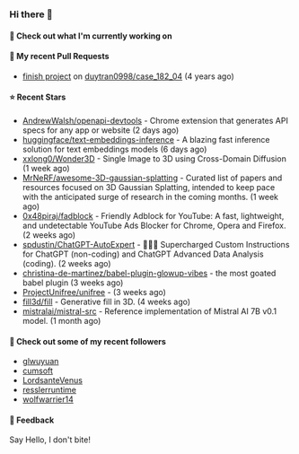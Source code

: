 ### Hi there 👋

#### 👷 Check out what I'm currently working on

#### 🔨 My recent Pull Requests

- [finish project](https://github.com/duytran0998/case_182_04/pull/1) on [duytran0998/case_182_04](https://github.com/duytran0998/case_182_04) (4 years ago)

#### ⭐ Recent Stars

- [AndrewWalsh/openapi-devtools](https://github.com/AndrewWalsh/openapi-devtools) - Chrome extension that generates API specs for any app or website (2 days ago)
- [huggingface/text-embeddings-inference](https://github.com/huggingface/text-embeddings-inference) - A blazing fast inference solution for text embeddings models (6 days ago)
- [xxlong0/Wonder3D](https://github.com/xxlong0/Wonder3D) - Single Image to 3D using Cross-Domain Diffusion (1 week ago)
- [MrNeRF/awesome-3D-gaussian-splatting](https://github.com/MrNeRF/awesome-3D-gaussian-splatting) - Curated list of papers and resources focused on 3D Gaussian Splatting, intended to keep pace with the anticipated surge of research in the coming months. (1 week ago)
- [0x48piraj/fadblock](https://github.com/0x48piraj/fadblock) - Friendly Adblock for YouTube: A fast, lightweight, and undetectable YouTube Ads Blocker for Chrome, Opera and Firefox. (2 weeks ago)
- [spdustin/ChatGPT-AutoExpert](https://github.com/spdustin/ChatGPT-AutoExpert) - 🚀🧠💬 Supercharged Custom Instructions for ChatGPT (non-coding) and ChatGPT Advanced Data Analysis (coding).  (2 weeks ago)
- [christina-de-martinez/babel-plugin-glowup-vibes](https://github.com/christina-de-martinez/babel-plugin-glowup-vibes) - the most goated babel plugin (3 weeks ago)
- [ProjectUnifree/unifree](https://github.com/ProjectUnifree/unifree) -  (3 weeks ago)
- [fill3d/fill](https://github.com/fill3d/fill) - Generative fill in 3D. (4 weeks ago)
- [mistralai/mistral-src](https://github.com/mistralai/mistral-src) - Reference implementation of Mistral AI 7B v0.1 model. (1 month ago)

#### 👯 Check out some of my recent followers

- [glwuyuan](https://github.com/glwuyuan)
- [cumsoft](https://github.com/cumsoft)
- [LordsanteVenus](https://github.com/LordsanteVenus)
- [resslerruntime](https://github.com/resslerruntime)
- [wolfwarrier14](https://github.com/wolfwarrier14)

#### 💬 Feedback

Say Hello, I don't bite!